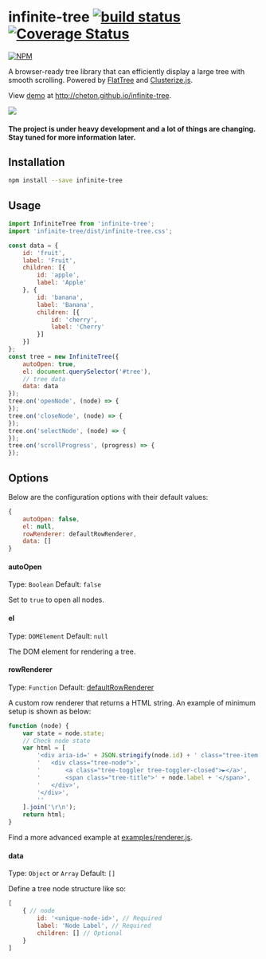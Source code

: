 # infinite-tree [![build status](https://travis-ci.org/cheton/infinite-tree.svg?branch=master)](https://travis-ci.org/cheton/infinite-tree) [![Coverage Status](https://coveralls.io/repos/cheton/infinite-tree/badge.svg)](https://coveralls.io/r/cheton/infinite-tree)
[![NPM](https://nodei.co/npm/infinite-tree.png?downloads=true&stars=true)](https://nodei.co/npm/infinite-tree/)

A browser-ready tree library that can efficiently display a large tree with smooth scrolling. Powered by [FlatTree](https://github.com/cheton/flattree) and [Clusterize.js](https://github.com/NeXTs/Clusterize.js).

View [demo](http://cheton.github.io/infinite-tree) at http://cheton.github.io/infinite-tree.

![](https://github.com/cheton/infinite-tree/blob/dev/media/infinite-tree.gif)

#### The project is under heavy development and a lot of things are changing. Stay tuned for more information later.


## Installation
```bash
npm install --save infinite-tree
```

## Usage
```js
import InfiniteTree from 'infinite-tree';
import 'infinite-tree/dist/infinite-tree.css';

const data = {
    id: 'fruit',
    label: 'Fruit',
    children: [{
        id: 'apple',
        label: 'Apple'
    }, {
        id: 'banana',
        label: 'Banana',
        children: [{
            id: 'cherry',
            label: 'Cherry'
        }]
    }]
};
const tree = new InfiniteTree({
    autoOpen: true,
    el: document.querySelector('#tree'),
    // tree data
    data: data
});
tree.on('openNode', (node) => {
});
tree.on('closeNode', (node) => {
});
tree.on('selectNode', (node) => {
});
tree.on('scrollProgress', (progress) => {
});
```

## Options
Below are the configuration options with their default values:
```js
{
    autoOpen: false,
    el: null,
    rowRenderer: defaultRowRenderer,
    data: []
}
```

#### autoOpen

Type: `Boolean` Default: `false`

Set to `true` to open all nodes.


#### el

Type: `DOMElement` Default: `null`

The DOM element for rendering a tree.


#### rowRenderer

Type: `Function` Default: [defaultRowRenderer](https://github.com/cheton/infinite-tree/blob/master/src/renderer.js)

A custom row renderer that returns a HTML string. An example of minimum setup is shown as below:
```js
function (node) {
    var state = node.state;
    // Check node state
    var html = [
        '<div aria-id=' + JSON.stringify(node.id) + ' class="tree-item tree-selected">',
        '   <div class="tree-node">',
        '       <a class="tree-toggler tree-toggler-closed">►</a>',
        '       <span class="tree-title">' + node.label + '</span>',
        '   </div>',
        '</div>',
        ''
    ].join('\r\n');
    return html;
}
```

Find a more advanced example at [examples/renderer.js](https://github.com/cheton/infinite-tree/blob/master/examples/renderer.js).

#### data

Type: `Object` or `Array` Default: `[]`

Define a tree node structure like so:
```js
[
    { // node
        id: '<unique-node-id>', // Required
        label: 'Node Label', // Required
        children: [] // Optional
    }
]
```
